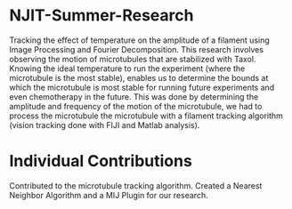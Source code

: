 # NJIT-Summer-Research
Tracking the effect of temperature on the amplitude of a filament using Image Processing and Fourier Decomposition. This research involves observing the motion of microtubules that are stabilized with Taxol. Knowing the ideal temperature to run the experiment (where the microtubule is the most stable), enables us to determine the bounds at which the microtubule is most stable for running future experiments and even chemotherapy in the future. This was done by determining the amplitude and frequency of the motion of the microtubule, we had to process the microtubule the microtubule with a filament tracking algorithm (vision tracking done with FIJI and Matlab analysis). 

# Individual Contributions
Contributed to the microtubule tracking algorithm. 
Created a Nearest Neighbor Algorithm and a MIJ Plugin for our research.
